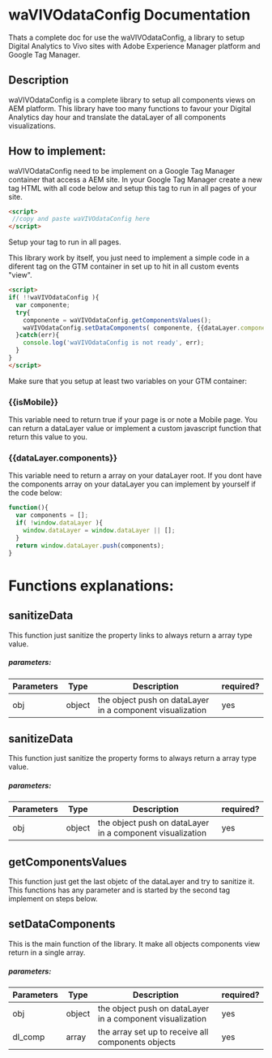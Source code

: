 # waVIVOdataConfig Documentation
Thats a complete doc for use the waVIVOdataConfig, a library to setup Digital Analytics to Vivo sites with Adobe Experience Manager platform and Google Tag Manager.

## Description
waVIVOdataConfig is a complete library to setup all components views on AEM platform. This library have too many functions to favour your Digital Analytics day hour and translate the dataLayer of all components visualizations.

## How to implement:
waVIVOdataConfig need to be implement on a Google Tag Manager container that access a AEM site.
In your Google Tag Manager create a new tag HTML with all code below and setup this tag to run in all pages of your site.

```html
<script>
 //copy and paste waVIVOdataConfig here
</script>
```
Setup your tag to run in all pages.

This library work by itself, you just need to implement a simple code in a diferent tag on the GTM container in set up to hit in all custom events "view".

```html
<script>
if( !!waVIVOdataConfig ){
  var componente;
  try{
    componente = waVIVOdataConfig.getComponentsValues();
    waVIVOdataConfig.setDataComponents( componente, {{dataLayer.components}} );
  }catch(err){
    console.log('waVIVOdataConfig is not ready', err);
  }
}
</script>
```

Make sure that you setup at least two variables on your GTM container:
### {{isMobile}}
This variable need to return true if your page is or note a Mobile page. You can return a dataLayer value or implement a custom javascript function that return this value to you.

### {{dataLayer.components}}
This variable need to return a array on your dataLayer root. If you dont have the components array on your dataLayer you can implement by yourself if the code below:
```javascript
function(){
  var components = [];
  if( !window.dataLayer ){
    window.dataLayer = window.dataLayer || [];
  }
  return window.dataLayer.push(components);
}
```

# Functions explanations:
## sanitizeData
This function just sanitize the property links to always return a array type value.
##### parameters:
Parameters | Type | Description | required?
---------  | ---- | ----------- | ---------
obj | object | the object push on dataLayer in a component visualization | yes
 
## sanitizeData
This function just sanitize the property forms to always return a array type value.
##### parameters:
Parameters | Type | Description | required?
---------  | ---- | ----------- | ---------
obj | object | the object push on dataLayer in a component visualization | yes

## getComponentsValues
This function just get the last objetc of the dataLayer and try to sanitize it. This functions has any parameter and is started by the second tag implement on steps below.

## setDataComponents
This is the main function of the library. It make all objects components view return in a single array.
##### parameters:
Parameters | Type | Description | required?
---------  | ---- | ----------- | ---------
obj | object | the object push on dataLayer in a component visualization | yes
dl_comp | array | the array set up to receive all components objects | yes
